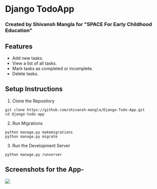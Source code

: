 # Django TodoApp
### Created by Shivansh Mangla for "SPACE For Early Childhood Education"
 
## Features
* Add new tasks.
* View a list of all tasks.
* Mark tasks as completed or incomplete.
* Delete tasks.


## Setup Instructions
1) Clone the Repository

```
git clone https://github.com/shivansh-mangla/Django-Todo-App.git
cd django-todo-app
```

2) Run Migrations
```
python manage.py makemigrations
python manage.py migrate
```

3) Run the Development Server
```
python manage.py runserver
```

## Screenshots for the App-
<img src="https://i.ibb.co/Y31g0Nk/image.png" >

